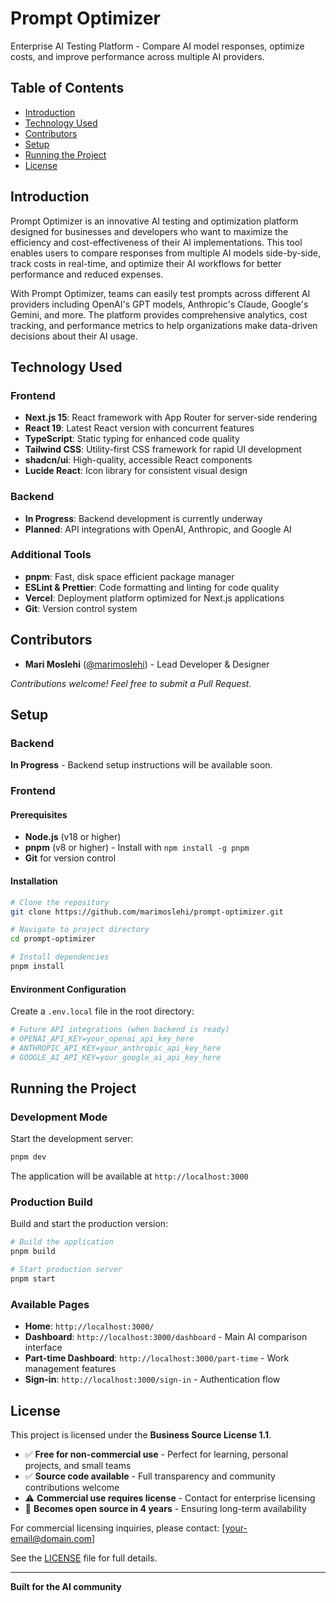 # Prompt Optimizer

Enterprise AI Testing Platform - Compare AI model responses, optimize costs, and improve performance across multiple AI providers.

## Table of Contents
- [Introduction](#introduction)
- [Technology Used](#technology-used)
- [Contributors](#contributors)
- [Setup](#setup)
- [Running the Project](#running-the-project)
- [License](#license)

## Introduction

Prompt Optimizer is an innovative AI testing and optimization platform designed for businesses and developers who want to maximize the efficiency and cost-effectiveness of their AI implementations. This tool enables users to compare responses from multiple AI models side-by-side, track costs in real-time, and optimize their AI workflows for better performance and reduced expenses.

With Prompt Optimizer, teams can easily test prompts across different AI providers including OpenAI's GPT models, Anthropic's Claude, Google's Gemini, and more. The platform provides comprehensive analytics, cost tracking, and performance metrics to help organizations make data-driven decisions about their AI usage.

## Technology Used

### Frontend
- **Next.js 15**: React framework with App Router for server-side rendering
- **React 19**: Latest React version with concurrent features
- **TypeScript**: Static typing for enhanced code quality
- **Tailwind CSS**: Utility-first CSS framework for rapid UI development
- **shadcn/ui**: High-quality, accessible React components
- **Lucide React**: Icon library for consistent visual design

### Backend
- **In Progress**: Backend development is currently underway
- **Planned**: API integrations with OpenAI, Anthropic, and Google AI

### Additional Tools
- **pnpm**: Fast, disk space efficient package manager
- **ESLint & Prettier**: Code formatting and linting for code quality
- **Vercel**: Deployment platform optimized for Next.js applications
- **Git**: Version control system

## Contributors

- **Mari Moslehi** ([@marimoslehi](https://github.com/marimoslehi)) - Lead Developer & Designer

*Contributions welcome! Feel free to submit a Pull Request.*

## Setup

### Backend
**In Progress** - Backend setup instructions will be available soon.

### Frontend

#### Prerequisites
- **Node.js** (v18 or higher)
- **pnpm** (v8 or higher) - Install with `npm install -g pnpm`
- **Git** for version control

#### Installation
```bash
# Clone the repository
git clone https://github.com/marimoslehi/prompt-optimizer.git

# Navigate to project directory
cd prompt-optimizer

# Install dependencies
pnpm install
```

#### Environment Configuration
Create a `.env.local` file in the root directory:
```bash
# Future API integrations (when backend is ready)
# OPENAI_API_KEY=your_openai_api_key_here
# ANTHROPIC_API_KEY=your_anthropic_api_key_here
# GOOGLE_AI_API_KEY=your_google_ai_api_key_here
```

## Running the Project

### Development Mode
Start the development server:
```bash
pnpm dev
```

The application will be available at `http://localhost:3000`

### Production Build
Build and start the production version:
```bash
# Build the application
pnpm build

# Start production server
pnpm start
```

### Available Pages
- **Home**: `http://localhost:3000/`
- **Dashboard**: `http://localhost:3000/dashboard` - Main AI comparison interface
- **Part-time Dashboard**: `http://localhost:3000/part-time` - Work management features
- **Sign-in**: `http://localhost:3000/sign-in` - Authentication flow

## License

This project is licensed under the **Business Source License 1.1**.

- ✅ **Free for non-commercial use** - Perfect for learning, personal projects, and small teams
- ✅ **Source code available** - Full transparency and community contributions welcome
- ⚠️ **Commercial use requires license** - Contact for enterprise licensing
- 🔄 **Becomes open source in 4 years** - Ensuring long-term availability

For commercial licensing inquiries, please contact: [your-email@domain.com]

See the [LICENSE](LICENSE) file for full details.

---

**Built for the AI community**
